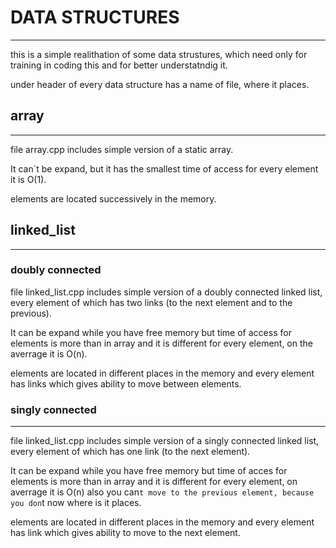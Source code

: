 # DATA STRUCTURES
---
this is a simple realithation of some data strustures, which need only for training in coding this and for better understatndig it.

under header of every data structure has a name of file, where it places.

## array 
---
file array.cpp includes simple version of a static array. 

It can`t be expand, but it has the smallest time of access for every element it is O(1).

elements are located successively in the memory.

## linked_list
---
### doubly connected

file linked_list.cpp includes simple version of a doubly connected linked list, every element of which has two links (to the next element and to the previous).

It can be expand while you have free memory but time of access for elements is more than in array and it is different for every element, on the averrage it is O(n).

elements are located in different places in the memory and every element has links which gives ability to move between elements.

### singly connected
---
file linked_list.cpp includes simple version of a singly connected linked list, every element of which has one link (to the next element).

It can be expand while you have free memory but time of acces for elements is more than in array and it is different for every element, on averrage it is O(n) also you can`t move to the previous element, because you don`t now where is it places.

elements are located in different places in the memory and every element has link which gives ability to move to the next element.
